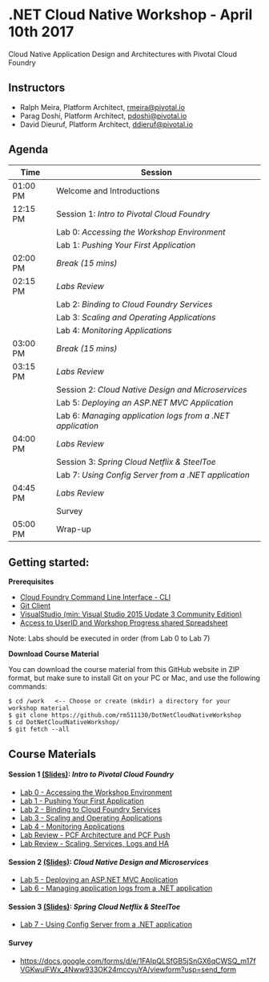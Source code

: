 # .NET Cloud Native Workshop - April 10th 2017
Cloud Native Application Design and Architectures with Pivotal Cloud Foundry

## Instructors
- Ralph Meira, Platform Architect, rmeira@pivotal.io
- Parag Doshi, Platform Architect, pdoshi@pivotal.io
- David Dieuruf, Platform Architect, ddieruf@pivotal.io

## Agenda

|Time | Session
|---- | -------
|01:00 PM  | Welcome and Introductions
|12:15 PM  | Session 1: _Intro to Pivotal Cloud Foundry_
|          | Lab 0: _Accessing the Workshop Environment_
|          | Lab 1: _Pushing Your First Application_
|02:00 PM  | _Break (15 mins)_
|02:15 PM  | _Labs Review_
|          | Lab 2: _Binding to Cloud Foundry Services_
|          | Lab 3: _Scaling and Operating Applications_
|          | Lab 4: _Monitoring Applications_
|03:00 PM  | _Break (15 mins)_
|03:15 PM  | _Labs Review_ 
|          | Session 2: _Cloud Native Design and Microservices_
|          | Lab 5: _Deploying an ASP.NET MVC Application_
|          | Lab 6: _Managing application logs from a .NET application_
|04:00 PM  | _Labs Review_
|          | Session 3: _Spring Cloud Netflix & SteelToe_
|          | Lab 7: _Using Config Server from a .NET application_
|04:45 PM  | _Labs Review_
|          | Survey
|05:00 PM  | Wrap-up

## Getting started:

**Prerequisites**
- [Cloud Foundry Command Line Interface - CLI](https://github.com/cloudfoundry/cli)
- [Git Client](https://git-scm.com/downloads)
- [VisualStudio (min: Visual Studio 2015 Update 3 Community Edition)](https://www.visualstudio.com/downloads/)
- [Access to UserID and Workshop Progress shared Spreadsheet](https://docs.google.com/spreadsheets/d/1fA56dZ28tu0-eY3nRA8OYK5aUKsJ_4c_bneRUZW23oE/edit?usp=sharing)

Note: Labs should be executed in order (from Lab 0 to Lab 7)

**Download Course Material**

You can download the course material from this GitHub website in ZIP format, but make sure to install Git on your PC or Mac, and use the following commands:

```
$ cd /work   <-- Choose or create (mkdir) a directory for your workshop material
$ git clone https://github.com/rm511130/DotNetCloudNativeWorkshop
$ cd DotNetCloudNativeWorkshop/
$ git fetch --all
```

## Course Materials

#### Session 1 [(Slides)](session_01/Session_01.pdf): _Intro to Pivotal Cloud Foundry_
  - [Lab 0 - Accessing the Workshop Environment](session_01/lab_00/lab_00.adoc)
  - [Lab 1 - Pushing Your First Application](session_01/lab_01/lab_01.adoc)
  - [Lab 2 - Binding to Cloud Foundry Services](session_01/lab_02/lab_02.adoc)
  - [Lab 3 - Scaling and Operating Applications](session_01/lab_03/lab_03.adoc)
  - [Lab 4 - Monitoring Applications](session_01/lab_04/lab_04.adoc)
  - [Lab Review - PCF Architecture and PCF Push](session_01/Labs_Review_01.pdf)
  - [Lab Review - Scaling, Services, Logs and HA](session_01/Labs_Review_02.pdf)

#### Session 2 [(Slides)](session_02/Session_02.pdf): _Cloud Native Design and Microservices_
  - [Lab 5 - Deploying an ASP.NET MVC Application](session_02/lab_05/lab_05.adoc)
  - [Lab 6 - Managing application logs from a .NET application](session_02/lab_06/lab_06.adoc)

#### Session 3 [(Slides)](session_03/Session_03.pdf): _Spring Cloud Netflix & SteelToe_
  - [Lab 7 - Using Config Server from a .NET application](session_03/lab_07/lab_07.adoc)
  
#### Survey 
  - https://docs.google.com/forms/d/e/1FAIpQLSfGB5jSnGX6qCWSQ_m17fVGKwulFWx_4Nww933OK24mccyuYA/viewform?usp=send_form
  
